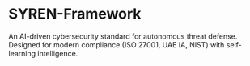 # SYREN-Framework
An AI-driven cybersecurity standard for autonomous threat defense. Designed for modern compliance (ISO 27001, UAE IA, NIST) with self-learning intelligence.
